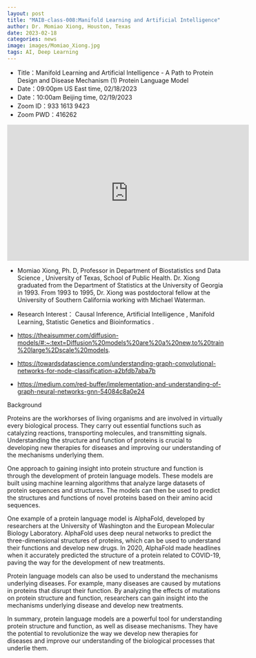 ```yaml
---
layout: post
title: "MAIB-class-008:Manifold Learning and Artificial Intelligence"
author: Dr. Momiao Xiong, Houston, Texas
date: 2023-02-18
categories: news
image: images/Momiao_Xiong.jpg
tags: AI, Deep Learning
---
```


- Title：Manifold Learning and Artificial Intelligence - A Path to Protein Design and Disease Mechanism (1) Protein Language Model
- Date：09:00pm US East time, 02/18/2023
- Date：10:00am Beijing time, 02/19/2023
- Zoom  ID：933 1613 9423
- Zoom PWD：416262

<p align="center">
<iframe width="560" height="315" src="https://www.youtube.com/embed/WMo63Tr7DcQ" title="YouTube video player" frameborder="0" allow="accelerometer; autoplay; clipboard-write; encrypted-media; gyroscope; picture-in-picture" allowfullscreen></iframe>
</p>

* Momiao Xiong, Ph. D, Professor in Department of Biostatistics snd Data Science , University of Texas, School of Public Health. Dr. Xiong graduated from the Department of Statistics at the University of Georgia in 1993. From 1993 to 1995, Dr. Xiong was postdoctoral fellow at the University of Southern California working with Michael Waterman.

* Research Interest： Causal Inference, Artificial Intelligence , Manifold Learning, Statistic Genetics and Bioinformatics .

* https://theaisummer.com/diffusion-models/#:~:text=Diffusion%20models%20are%20a%20new,to%20train%20large%2Dscale%20models.

* https://towardsdatascience.com/understanding-graph-convolutional-networks-for-node-classification-a2bfdb7aba7b

* https://medium.com/red-buffer/implementation-and-understanding-of-graph-neural-networks-gnn-54084c8a0e24

Background

Proteins are the workhorses of living organisms and are involved in virtually every biological process. They carry out essential functions such as catalyzing reactions, transporting molecules, and transmitting signals. Understanding the structure and function of proteins is crucial to developing new therapies for diseases and improving our understanding of the mechanisms underlying them.

One approach to gaining insight into protein structure and function is through the development of protein language models. These models are built using machine learning algorithms that analyze large datasets of protein sequences and structures. The models can then be used to predict the structures and functions of novel proteins based on their amino acid sequences.

One example of a protein language model is AlphaFold, developed by researchers at the University of Washington and the European Molecular Biology Laboratory. AlphaFold uses deep neural networks to predict the three-dimensional structures of proteins, which can be used to understand their functions and develop new drugs. In 2020, AlphaFold made headlines when it accurately predicted the structure of a protein related to COVID-19, paving the way for the development of new treatments.

Protein language models can also be used to understand the mechanisms underlying diseases. For example, many diseases are caused by mutations in proteins that disrupt their function. By analyzing the effects of mutations on protein structure and function, researchers can gain insight into the mechanisms underlying disease and develop new treatments.

In summary, protein language models are a powerful tool for understanding protein structure and function, as well as disease mechanisms. They have the potential to revolutionize the way we develop new therapies for diseases and improve our understanding of the biological processes that underlie them.


